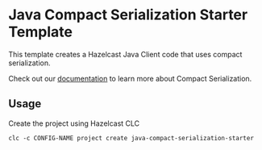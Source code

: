 # Java Compact Serialization Starter Template

This template creates a Hazelcast Java Client code that uses compact serialization.

Check out our [documentation](https://docs.hazelcast.com/hazelcast/latest/serialization/compact-serialization#hide-nav) to learn more about Compact Serialization.

## Usage

Create the project using Hazelcast CLC

```
clc -c CONFIG-NAME project create java-compact-serialization-starter
```
